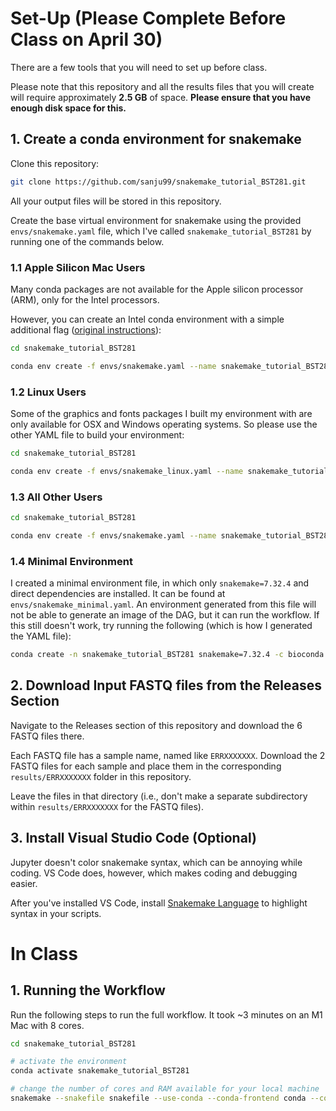 # Set-Up (Please Complete Before Class on April 30)

There are a few tools that you will need to set up before class.

Please note that this repository and all the results files that you will create will require approximately <b>2.5 GB</b> of space. <b>Please ensure that you have enough disk space for this.</b>

## 1. Create a conda environment for snakemake

Clone this repository:

```bash
git clone https://github.com/sanju99/snakemake_tutorial_BST281.git
```

All your output files will be stored in this repository.

Create the base virtual environment for snakemake using the provided `envs/snakemake.yaml` file, which I've called `snakemake_tutorial_BST281` by running one of the commands below.

### 1.1 Apple Silicon Mac Users

Many conda packages are not available for the Apple silicon processor (ARM), only for the Intel processors. 

However, you can create an Intel conda environment with a simple additional flag (<a href="https://blog.rtwilson.com/how-to-create-an-x64-intel-conda-environment-on-your-apple-silicon-mac-arm-conda-install/" target="_blank">original instructions</a>):

```bash
cd snakemake_tutorial_BST281

conda env create -f envs/snakemake.yaml --name snakemake_tutorial_BST281 --platform osx-64 
```

### 1.2 Linux Users

Some of the graphics and fonts packages I built my environment with are only available for OSX and Windows operating systems. So please use the other YAML file to build your environment:

```bash
cd snakemake_tutorial_BST281

conda env create -f envs/snakemake_linux.yaml --name snakemake_tutorial_BST281
```

### 1.3 All Other Users

```bash
cd snakemake_tutorial_BST281

conda env create -f envs/snakemake.yaml --name snakemake_tutorial_BST281
```

### 1.4 Minimal Environment

I created a minimal environment file, in which only `snakemake=7.32.4` and direct dependencies are installed. It can be found at `envs/snakemake_minimal.yaml`. An environment generated from this file will not be able to generate an image of the DAG, but it can run the workflow. If this still doesn't work, try running the following (which is how I generated the YAML file):

```bash
conda create -n snakemake_tutorial_BST281 snakemake=7.32.4 -c bioconda -c conda-forge -c anaconda -c defaults
```

## 2. Download Input FASTQ files from the Releases Section

Navigate to the Releases section of this repository and download the 6 FASTQ files there. 

Each FASTQ file has a sample name, named like `ERRXXXXXXX`. Download the 2 FASTQ files for each sample and place them in the corresponding `results/ERRXXXXXXX` folder in this repository. 

Leave the files in that directory (i.e., don't make a separate subdirectory within `results/ERRXXXXXXX` for the FASTQ files).

## 3. Install Visual Studio Code (Optional)

Jupyter doesn't color snakemake syntax, which can be annoying while coding. VS Code does, however, which makes coding and debugging easier.

After you've installed VS Code, install <a href="https://marketplace.visualstudio.com/items?itemName=Snakemake.snakemake-lang" target="_blank">Snakemake Language</a> to highlight syntax in your scripts.

# In Class

## 1. Running the Workflow

Run the following steps to run the full workflow. It took ~3 minutes on an M1 Mac with 8 cores. 

```bash
cd snakemake_tutorial_BST281

# activate the environment
conda activate snakemake_tutorial_BST281

# change the number of cores and RAM available for your local machine
snakemake --snakefile snakefile --use-conda --conda-frontend conda --configfile config.yaml --cores 8 --resources mem_mb=8000
```
